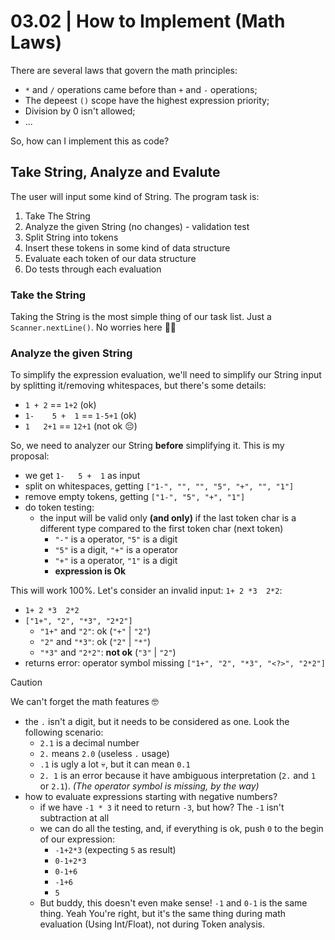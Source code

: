 03.02 | How to Implement (Math Laws)
====================================

There are several laws that govern the math principles:

- `*` and `/` operations came before than `+` and `-` operations;
- The depeest `()` scope have the highest expression priority;
- Division by 0 isn't allowed;
- ...

So, how can I implement this as code?

Take String, Analyze and Evalute
--------------------------------

The user will input some kind of String. The program task is:

1. Take The String
2. Analyze the given String (no changes) - validation test
3. Split String into tokens
4. Insert these tokens in some kind of data structure
5. Evaluate each token of our data structure
6. Do tests through each evaluation

### Take the String

Taking the String is the most simple thing of our task list. Just
a `Scanner.nextLine()`. No worries here 😮‍💨

### Analyze the given String

To simplify the expression evaluation, we'll need to simplify our
String input by splitting it/removing whitespaces, but there's some
details:

- `1 + 2` == `1+2` (ok)
- `1-    5 +  1` == `1-5+1` (ok)
- `1   2+1` == `12+1` (not ok 😔)

So, we need to analyzer our String **before** simplifying it. This is
my proposal:

- we get `1-   5 +  1` as input
- split on whitespaces, getting `["1-", "", "", "5", "+", "", "1"]`
- remove empty tokens, getting `["1-", "5", "+", "1"]`
- do token testing:
  - the input will be valid only **(and only)** if the last token
    char is a different type compared to the first token char
    (next token)
    - `"-"` is a operator, `"5"` is a digit
    - `"5"` is a digit, `"+"` is a operator
    - `"+"` is a operator, `"1"` is a digit
    - **expression is Ok**

This will work 100%. Let's consider an invalid input: `1+ 2 *3  2*2`:

- `1+ 2 *3  2*2`
- `["1+", "2", "*3", "2*2"]`
  - `"1+"` and `"2"`: ok (`"+"` | `"2"`)
  - `"2"` and `"*3"`: ok (`"2"` | `"*"`)
  - `"*3"` and `"2*2"`: **not ok** (`"3"` | `"2"`)
- returns error: operator symbol
  missing `["1+", "2", "*3", "<?>", "2*2"]`

> [!CAUTION]
> 
> We can't forget the math features 🤓
>
> - the `.` isn't a digit, but it needs to be considered as one. Look
>   the following scenario:
>   - `2.1` is a decimal number
>   - `2.` means `2.0` (useless `.` usage)
>   - `.1` is ugly a lot 💀, but it can mean `0.1`
>   - `2. 1` is an error because it have ambiguous interpretation
>     (`2.` and `1` or `2.1`). _(The operator symbol is missing, by
>     the way)_
> - how to evaluate expressions starting  with negative numbers?
>   - if we have `-1 * 3` it need to return `-3`, but how? The `-1`
>     isn't subtraction at all
>   - we can do all the testing, and, if everything is ok, push `0`
>     to the begin of our expression:
>     - `-1+2*3` (expecting `5` as result)
>     - `0-1+2*3`
>     - `0-1+6`
>     - `-1+6`
>     - `5`
>   - But buddy, this doesn't even make sense! `-1` and `0-1` is the
>     same thing. Yeah You're right, but it's the same thing during
>     math evaluation (Using Int/Float), not during Token analysis.
